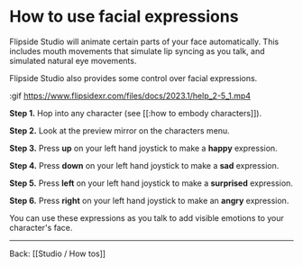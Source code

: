 # How to use facial expressions

Flipside Studio will animate certain parts of your face automatically. This includes mouth movements that simulate lip syncing as you talk, and simulated natural eye movements.

Flipside Studio also provides some control over facial expressions.

:gif https://www.flipsidexr.com/files/docs/2023.1/help_2-5_1.mp4

**Step 1.** Hop into any character (see [[:how to embody characters]]).

**Step 2.** Look at the preview mirror on the characters menu.

**Step 3.** Press **up** on your left hand joystick to make a **happy** expression.

**Step 4.** Press **down** on your left hand joystick to make a **sad** expression.

**Step 5.** Press **left** on your left hand joystick to make a **surprised** expression.

**Step 6.** Press **right** on your left hand joystick to make an **angry** expression.

You can use these expressions as you talk to add visible emotions to your character's face.

---

Back: [[Studio / How tos]]
